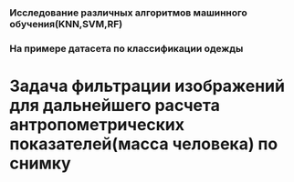 ### Исследование различных алгоритмов машинного обучения(KNN,SVM,RF)

### На примере датасета по классификации одежды
# Задача фильтрации изображений для дальнейшего расчета антропометрических показателей(масса человека) по снимку
